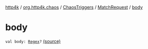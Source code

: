 [http4k](../../../index.md) / [org.http4k.chaos](../../index.md) / [ChaosTriggers](../index.md) / [MatchRequest](index.md) / [body](./body.md)

# body

`val body: `[`Regex`](https://kotlinlang.org/api/latest/jvm/stdlib/kotlin.text/-regex/index.html)`?` [(source)](https://github.com/http4k/http4k/blob/master/http4k-testing-chaos/src/main/kotlin/org/http4k/chaos/ChaosTriggers.kt#L71)